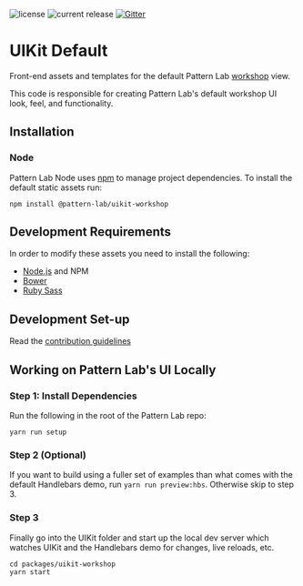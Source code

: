 ![license](https://img.shields.io/github/license/pattern-lab/patternlab-node.svg)
![current release](https://img.shields.io/npm/v/@pattern-lab/uikit-workshop.svg)
[![Gitter](https://img.shields.io/gitter/room/pattern-lab/frontend-viewer.svg)](https://gitter.im/pattern-lab/frontend-viewer)

# UIKit Default

Front-end assets and templates for the default Pattern Lab [workshop](http://bradfrost.com/blog/post/the-workshop-and-the-storefront/) view.

This code is responsible for creating Pattern Lab's default workshop UI look, feel, and functionality.

## Installation

### Node

Pattern Lab Node uses [npm](https://www.npmjs.com/) to manage project dependencies. To install the default static assets run:

    npm install @pattern-lab/uikit-workshop

## Development Requirements

In order to modify these assets you need to install the following:

* [Node.js](http://nodejs.org) and NPM
* [Bower](http://bower.io)
* [Ruby Sass](http://sass-lang.com/install)

## Development Set-up

Read the [contribution guidelines](https://github.com/pattern-lab/patternlab-node/blob/master/packages/uikit-workshop/.github/CONTRIBUTING.md)


## Working on Pattern Lab's UI Locally

### Step 1: Install Dependencies
Run the following in the root of the Pattern Lab repo:

```
yarn run setup
```

### Step 2 (Optional)
If you want to build using a fuller set of examples than what comes with the default Handlebars demo, run `yarn run preview:hbs`. Otherwise skip to step 3.

### Step 3
Finally go into the UIKit folder and start up the local dev server which watches UIKit and the Handlebars demo for changes, live reloads, etc.

```
cd packages/uikit-workshop
yarn start
```
